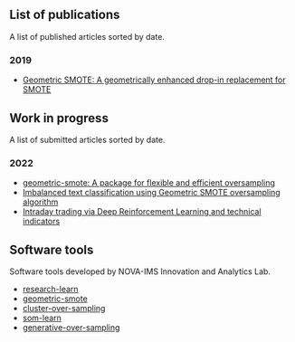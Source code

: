 ## List of publications

A list of published articles sorted by date.

### 2019

- [Geometric SMOTE: A geometrically enhanced drop-in replacement for SMOTE](https://www.sciencedirect.com/science/article/pii/S0020025519305353?via%3Dihub)

## Work in progress

A list of submitted articles sorted by date.

### 2022

- [geometric-smote: A package for flexible and efficient oversampling](https://openresearchsoftware.metajnl.com/)
- [Imbalanced text classification using Geometric SMOTE oversampling algorithm](https://www.sciencedirect.com/journal/expert-systems-with-applications/)
- [Intraday trading via Deep Reinforcement Learning and technical indicators](https://www.sciencedirect.com/journal/knowledge-based-systems)

## Software tools

Software tools developed by NOVA-IMS Innovation and Analytics Lab.

- [research-learn](https://github.com/georgedouzas/research-learn)
- [geometric-smote](https://github.com/georgedouzas/geometric-smote)
- [cluster-over-sampling](https://github.com/georgedouzas/cluster-over-sampling)
- [som-learn](https://github.com/georgedouzas/som-learn)
- [generative-over-sampling](https://github.com/georgedouzas/generative-over-sampling)